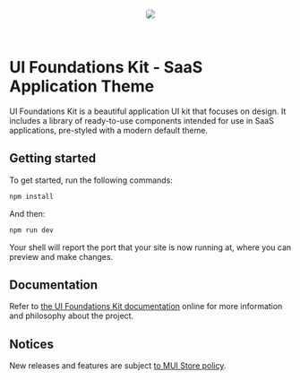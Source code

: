 <br />

<p align="center">
  <a href="https://kit.uifoundations.com">
    <img src="https://mintlify.s3-us-west-1.amazonaws.com/uifoundationskit/images/hero-light.svg" style="border-radius: 4px">
  </a>
</p>

<br />

# UI Foundations Kit - SaaS Application Theme

UI Foundations Kit is a beautiful application UI kit that focuses on design. It includes a library of ready-to-use components intended for use in SaaS applications, pre-styled with a modern default theme.

## Getting started

To get started, run the following commands:

```bash
npm install
```

And then:

```bash
npm run dev
```

Your shell will report the port that your site is now running at, where you can preview and make changes.

## Documentation

Refer to [the UI Foundations Kit documentation](https://docs.uifoundations.com) online for more information and philosophy about the project.

## Notices

New releases and features are subject [to MUI Store policy](https://support.mui.com/hc/en-us/articles/4407610302994-Can-I-extend-and-renew-items).
